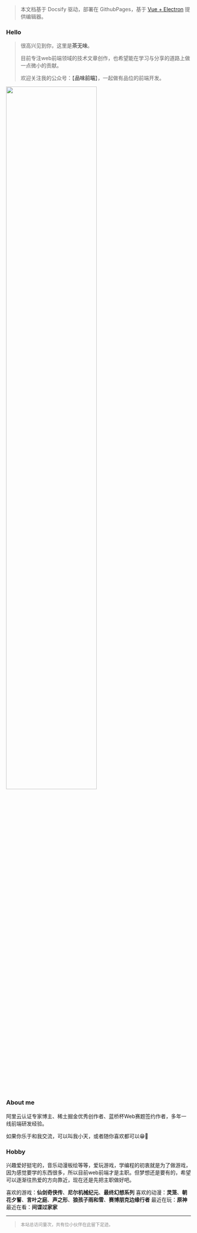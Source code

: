 
> 本文档基于 Docsify 驱动，部署在 GithubPages，基于 [Vue + Electron](https://juejin.cn/post/7127593631606636581) 提供编辑器。

### Hello

> 很高兴见到你，这里是**茶无味**。
>
> 目前专注web前端领域的技术文章创作，也希望能在学习与分享的道路上做一点微小的贡献。
> 
> 欢迎关注我的公众号：【**品味前端**】，一起做有品位的前端开发。
>

<img src="/wechat.png" width = "70%" />

### About me

阿里云认证专家博主、稀土掘金优秀创作者、蓝桥杯Web赛题签约作者，多年一线前端研发经验。

如果你乐于和我交流，可以叫我小天，或者随你喜欢都可以😁🍻

### Hobby

兴趣爱好挺宅的，音乐动漫板绘等等，爱玩游戏，学编程的初衷就是为了做游戏，因为感觉要学的东西很多，所以目前web前端才是主职。但梦想还是要有的，希望可以逐渐往热爱的方向靠近，现在还是先把主职做好吧。

喜欢的游戏：**仙剑奇侠传**、**尼尔机械纪元**、**最终幻想系列**
喜欢的动漫：**灵笼**、**朝花夕誓**、**言叶之庭**、**声之形**、**狼孩子雨和雪**、**赛博朋克边缘行者**
最近在玩：**原神**
最近在看：**间谍过家家**

-----

> <div style="font-size:12px;color:#888888"><span id="busuanzi_container_site_pv">本站总访问量<span id="busuanzi_value_site_pv"></span>次</span>，<span id="busuanzi_container_site_pv">共有<span id="busuanzi_value_site_uv"></span>位小伙伴在此留下足迹。</span></div>

